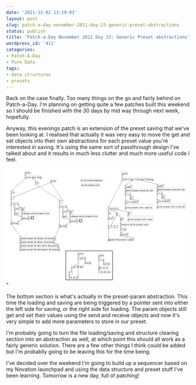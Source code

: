 ```yaml
---
date: '2011-12-02 23:19:03'
layout: post
slug: patch-a-day-november-2011-day-23-generic-preset-abstractions
status: publish
title: 'Patch-a-Day November 2011 Day 23: Generic Preset abstractions'
wordpress_id: '411'
categories:
- Patch-A-Day
- Pure Data
tags:
- data structures
- presets
---
```


Back on the case finally. Too many things on the go and fairly behind on Patch-a-Day. I'm planning on getting quite a few patches built this weekend so I should be finished with the 30 days by mid way through next week, hopefully.

Anyway, this evenings patch is an extension of the preset saving that we've been looking at. I realised that actually it was very easy to move the get and set objects into their own abstractions for each preset value you're interested in saving. It's using the same sort of passthrough design I've talked about and it results in much less clutter and much more useful code I feel.

![Individual preset parameter abstractions](/a/2011-12-02-patch-a-day-november-2011-day-23-generic-preset-abstractions/improved-preset-abstractions.png)"

The bottom section is what's actually in the preset-param abstraction. This time the loading and saving are being triggered by a pointer sent into either the left side for saving, or the right side for loading. The param objects still get and set their values using the send and receive objects and now it's very simple to add more parameters to store in our preset.

I'm probably going to turn the file loading/saving and structure clearing section into an abstraction as well, at which point this should all work as a fairly generic solution. There are a few other things I think could be added but I'm probablly going to be leaving this for the time being.

I've decided over the weekend I'm going to build up a sequencer based on my Novation launchpad and using the data structure and preset stuff I've been learning. Tomorrow is a new day, full of patching!
